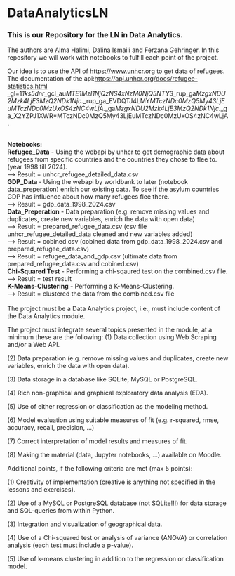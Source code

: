 # DataAnalyticsLN

### This is our Repository for the LN in Data Analytics. 
The authors are Alma Halimi, Dalina Ismaili and Ferzana Gehringer. In this repository we will work with notebooks to fulfill each point of the project.

Our idea is to use the API of https://www.unhcr.org to get data of refugees.
The documentation of the api:https://api.unhcr.org/docs/refugee-statistics.html _gl=1*1ks5dnr*_gcl_au*MTE1MzI1NjQzNS4xNzM0NjQ5NTY3*_rup_ga*MzgxNDU2Mzk4LjE3MzQ2NDk1Njc.*_rup_ga_EVDQTJ4LMY*MTczNDc0MzQ5My43LjEuMTczNDc0MzUxOS4zNC4wLjA.*_ga*MzgxNDU2Mzk4LjE3MzQ2NDk1Njc.*_ga_X2YZPJ1XWR*MTczNDc0MzQ5My43LjEuMTczNDc0MzUxOS4zNC4wLjA.

<br>
<b>Notebooks:</b>

<br>
<b>Refugee_Data</b> - Using the webapi by unhcr to get demographic data about refugees from specific countries and the countries they chose to flee to. (year 1998 till 2024).
<br>--> Result = unhcr_refugee_detailed_data.csv

<br>
<b>GDP_Data </b> - Using the webapi by worldbank to later (notebook data_preperation) enrich our existing data. To see if the asylum countries GDP has influence about how many refugees flee there.
<br>--> Result = gdp_data_1998_2024.csv

<br>
<b>Data_Preperation</b> - Data preparation (e.g. remove missing values and duplicates, create new variables, enrich the data with open data)
<br>--> Result = prepared_refugee_data.csv (csv file unhcr_refugee_detailed_data cleaned and new variables added)
<br>--> Result = cobined.csv (cobined data from gdp_data_1998_2024.csv and prepared_refugee_data.csv)
<br>--> Result = refugee_data_and_gdp.csv (ultimate data from prepared_refugee_data.csv and cobined.csv)

<br>
<b>Chi-Squared Test</b> - Performing a chi-sqaured test on the combined.csv file.
<br>--> Result = test result

<br>
<b>K-Means-Clustering</b> - Performing a K-Means-Clustering.
<br>--> Result = clustered the data from the combined.csv file
</b>

<br>
<br>
The project must be a Data Analytics project, i.e., must include content of the Data Analytics module.

The project must integrate several topics presented in the module, at a minimum these are the following: 
(1) Data collection using Web Scraping and/or a Web API.

(2) Data preparation (e.g. remove missing values and duplicates, create new variables, enrich the data with open data).

(3) Data storage in a database like SQLite, MySQL or PostgreSQL.

(4) Rich non-graphical and graphical exploratory data analysis (EDA).

(5) Use of either regression or classification as the modeling method.

(6) Model evaluation using suitable measures of fit (e.g. r-squared, rmse, accuracy, recall, precision, ...)

(7) Correct interpretation of model results and measures of fit.

(8) Making the material (data, Jupyter notebooks, ...) available on Moodle.

Additional points, if the following criteria are met (max 5 points):

(1) Creativity of implementation (creative is anything not specified in the lessons and exercises).

(2) Use of a MySQL or PostgreSQL database (not SQLite!!!) for data storage and SQL-queries from within Python.

(3) Integration and visualization of geographical data.

(4) Use of a Chi-squared test or analysis of variance (ANOVA) or correlation analysis (each test must include a p-value).

(5) Use of k-means clustering in addition to the regression or classification model.
</br>
</br>